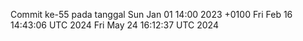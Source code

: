 Commit ke-55 pada tanggal Sun Jan 01 14:00 2023 +0100
Fri Feb 16 14:43:06 UTC 2024
Fri May 24 16:12:37 UTC 2024
